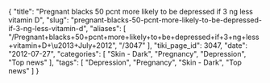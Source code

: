 {
    "title": "Pregnant blacks 50 pcnt more likely to be depressed if 3 ng less vitamin D",
    "slug": "pregnant-blacks-50-pcnt-more-likely-to-be-depressed-if-3-ng-less-vitamin-d",
    "aliases": [
        "/Pregnant+blacks+50+pcnt+more+likely+to+be+depressed+if+3+ng+less+vitamin+D+\u2013+July+2012",
        "/3047"
    ],
    "tiki_page_id": 3047,
    "date": "2012-07-27",
    "categories": [
        "Skin - Dark",
        "Pregnancy",
        "Depression",
        "Top news"
    ],
    "tags": [
        "Depression",
        "Pregnancy",
        "Skin - Dark",
        "Top news"
    ]
}